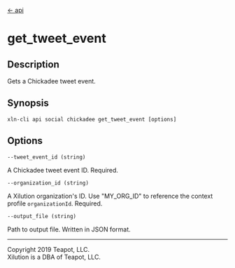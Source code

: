 [<- api](../../../api/index.md)

# get_tweet_event

## Description

Gets a Chickadee tweet event.

## Synopsis

```
xln-cli api social chickadee get_tweet_event [options]
```

## Options

`--tweet_event_id (string)`

A Chickadee tweet event ID. Required.

`--organization_id (string)`

A Xilution organization's ID. Use "MY_ORG_ID" to reference the context profile `organizationId`. Required.

`--output_file (string)`

Path to output file. Written in JSON format.

---
Copyright 2019 Teapot, LLC.  
Xilution is a DBA of Teapot, LLC.
